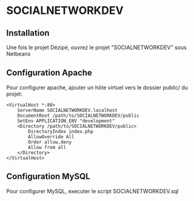 SOCIALNETWORKDEV
=======================

Installation
------------

Une fois le projet Dézipé, ouvrez le projet "SOCIALNETWORKDEV" sous Netbeans


Configuration Apache
--------------------

Pour configurer apache, ajouter un hôte virtuel vers le dossier public/ du projet:

    <VirtualHost *:80>
        ServerName SOCIALNETWORKDEV.localhost
        DocumentRoot /path/to/SOCIALNETWORKDEV/public
        SetEnv APPLICATION_ENV "development"
        <Directory /path/to/SOCIALNETWORKDEV/public>
            DirectoryIndex index.php
            AllowOverride All
            Order allow,deny
            Allow from all
        </Directory>
    </VirtualHost>

Configuration MySQL
-------------------

Pour configurer MySQL, executer le script SOCIALNETWORKDEV.sql

